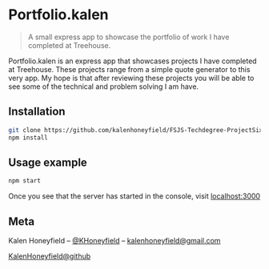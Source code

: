 # Portfolio.kalen
> A small express app to showcase the portfolio of work I have completed at Treehouse.


Portfolio.kalen is an express app that showcases projects I have completed at Treehouse. These projects range from a simple quote generator to this very app. My hope is that after reviewing these projects you will be able to see some of the technical and problem solving I am have.

<!-- ![](need a screen shot) -->

## Installation


```sh
git clone https://github.com/kalenhoneyfield/FSJS-Techdegree-ProjectSix.git
npm install
```

## Usage example

```sh
npm start
```
Once you see that the server has started in the console, visit [localhost:3000](http://127.0.0.1:3000)

## Meta

Kalen Honeyfield – [@KHoneyfield](https://twitter.com/khoneyfield) – kalenhoneyfield@gmail.com

[KalenHoneyfield@github](https://github.com/kalenhoneyfield/)




